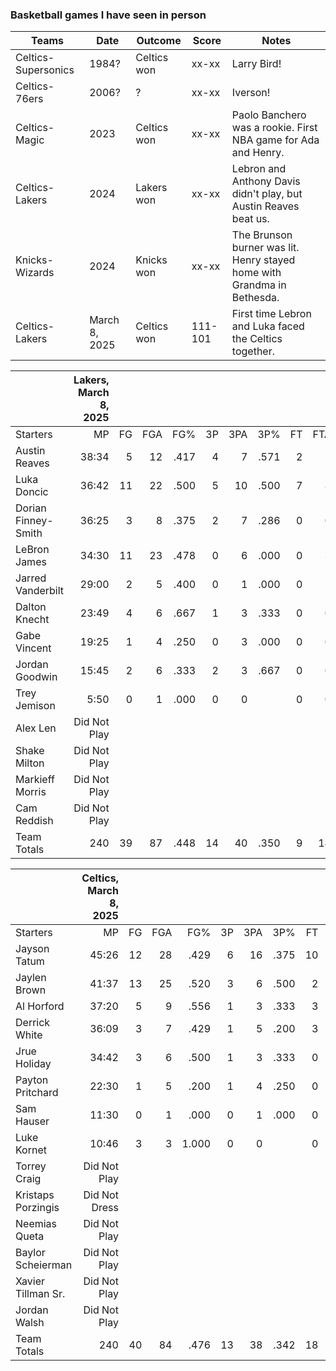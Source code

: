 ### Basketball games I have seen in person ###

| Teams | Date | Outcome | Score | Notes |
|-------|------|---------|-------|-------|
| Celtics-Supersonics | 1984? | Celtics won | xx-xx | Larry Bird! |
| Celtics-76ers | 2006? | ? | xx-xx | Iverson! |
| Celtics-Magic | 2023 | Celtics won | xx-xx | Paolo Banchero was a rookie.  First NBA game for Ada and Henry. |
| Celtics-Lakers | 2024 | Lakers won | xx-xx | Lebron and Anthony Davis didn't play, but Austin Reaves beat us. |
| Knicks-Wizards | 2024 | Knicks won | xx-xx | The Brunson burner was lit. Henry stayed home with Grandma in Bethesda. |
| Celtics-Lakers | March 8, 2025 | Celtics won | 111-101 | First time Lebron and Luka faced the Celtics together. |

||Lakers, March 8, 2025|||||||||||||||||||||
|:-|-:|-:|-:|-:|-:|-:|-:|-:|-:|-:|-:|-:|-:|-:|-:|-:|-:|-:|-:|-:|-:|
|Starters|MP|FG|FGA|FG%|3P|3PA|3P%|FT|FTA|FT%|ORB|DRB|TRB|AST|STL|BLK|TOV|PF|PTS|GmSc|+/-|
|Austin Reaves|38:34|5|12|.417|4|7|.571|2|2|1.000|1|2|3|2|1|0|1|0|16|12.3|-12|
|Luka Doncic|36:42|11|22|.500|5|10|.500|7|8|.875|1|7|8|3|1|0|5|2|34|22.7|-19|
|Dorian Finney-Smith|36:25|3|8|.375|2|7|.286|0|0||0|4|4|0|1|0|0|5|8|3.8|-10|
|LeBron James|34:30|11|23|.478|0|6|.000|0|3|.000|2|12|14|9|0|0|1|3|22|18.2|-11|
|Jarred Vanderbilt|29:00|2|5|.400|0|1|.000|0|1|.000|2|6|8|2|2|0|2|4|4|3.9|0|
|Dalton Knecht|23:49|4|6|.667|1|3|.333|0|0||1|4|5|1|0|1|0|0|9|9.7|+9|
|Gabe Vincent|19:25|1|4|.250|0|3|.000|0|0||0|0|0|1|0|0|1|2|2|-1.5|-18|
|Jordan Goodwin|15:45|2|6|.333|2|3|.667|0|0||2|1|3|0|1|0|2|0|6|3.3|+6|
|Trey Jemison|5:50|0|1|.000|0|0||0|0||0|0|0|0|0|0|0|1|0|-1.1|+5|
|Alex Len|Did Not Play|||||||||||||||||||||
|Shake Milton|Did Not Play|||||||||||||||||||||
|Markieff Morris|Did Not Play|||||||||||||||||||||
|Cam Reddish|Did Not Play|||||||||||||||||||||
|Team Totals|240|39|87|.448|14|40|.350|9|14|.643|9|36|45|18|6|1|14|17|101|||

||Celtics, March 8, 2025|||||||||||||||||||||
|:-|-:|-:|-:|-:|-:|-:|-:|-:|-:|-:|-:|-:|-:|-:|-:|-:|-:|-:|-:|-:|-:|
|Starters|MP|FG|FGA|FG%|3P|3PA|3P%|FT|FTA|FT%|ORB|DRB|TRB|AST|STL|BLK|TOV|PF|PTS|GmSc|+/-|
|Jayson Tatum|45:26|12|28|.429|6|16|.375|10|12|.833|1|11|12|8|2|1|3|3|40|32.5|+12|
|Jaylen Brown|41:37|13|25|.520|3|6|.500|2|4|.500|1|5|6|2|3|0|2|2|31|21.7|+11|
|Al Horford|37:20|5|9|.556|1|3|.333|3|4|.750|1|8|9|4|3|1|0|1|14|18.5|+16|
|Derrick White|36:09|3|7|.429|1|5|.200|3|3|1.000|1|4|5|7|1|1|2|0|10|12.8|+17|
|Jrue Holiday|34:42|3|6|.500|1|3|.333|0|0||4|1|5|1|0|0|2|2|7|5.0|+9|
|Payton Pritchard|22:30|1|5|.200|1|4|.250|0|0||0|2|2|2|0|2|0|1|3|2.9|-2|
|Sam Hauser|11:30|0|1|.000|0|1|.000|0|0||0|0|0|0|0|0|0|1|0|-1.1|-7|
|Luke Kornet|10:46|3|3|1.000|0|0||0|2|.000|3|1|4|0|0|0|0|1|6|6.3|-6|
|Torrey Craig|Did Not Play|||||||||||||||||||||
|Kristaps Porzingis|Did Not Dress|||||||||||||||||||||
|Neemias Queta|Did Not Play|||||||||||||||||||||
|Baylor Scheierman|Did Not Play|||||||||||||||||||||
|Xavier Tillman Sr.|Did Not Play|||||||||||||||||||||
|Jordan Walsh|Did Not Play|||||||||||||||||||||
|Team Totals|240|40|84|.476|13|38|.342|18|25|.720|11|32|43|24|9|5|10|11|111|||

